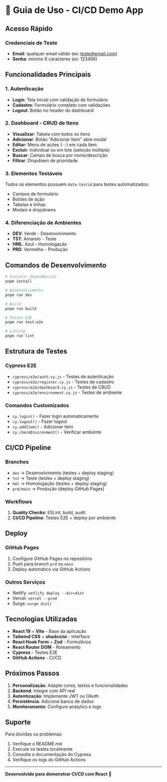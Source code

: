 # 🚀 Guia de Uso - CI/CD Demo App

## Acesso Rápido

### Credenciais de Teste
- **Email**: qualquer email válido (ex: teste@email.com)
- **Senha**: mínimo 6 caracteres (ex: 123456)

## Funcionalidades Principais

### 1. Autenticação
- **Login**: Tela inicial com validação de formulário
- **Cadastro**: Formulário completo com validações
- **Logout**: Botão no header do dashboard

### 2. Dashboard - CRUD de Itens
- **Visualizar**: Tabela com todos os itens
- **Adicionar**: Botão "Adicionar Item" abre modal
- **Editar**: Menu de ações (⋯) em cada item
- **Excluir**: Individual ou em lote (seleção múltipla)
- **Buscar**: Campo de busca por nome/descrição
- **Filtrar**: Dropdown de prioridade

### 3. Elementos Testáveis
Todos os elementos possuem `data-testid` para testes automatizados:
- Campos de formulário
- Botões de ação
- Tabelas e linhas
- Modais e dropdowns

### 4. Diferenciação de Ambientes  
- **DEV**: Verde - Desenvolvimento
- **TST**: Amarelo - Teste
- **HML**: Azul - Homologação
- **PRD**: Vermelho - Produção

## Comandos de Desenvolvimento 

```bash
# Instalar dependências 
pnpm install

# Desenvolvimento
pnpm run dev

# Build
pnpm run build

# Testes E2E
pnpm run test:e2e

# Linting
pnpm run lint
```

## Estrutura de Testes

### Cypress E2E
- `cypress/e2e/auth.cy.js` - Testes de autenticação
- `cypress/e2e/register.cy.js` - Testes de cadastro
- `cypress/e2e/dashboard.cy.js` - Testes de CRUD
- `cypress/e2e/environment.cy.js` - Testes de ambiente

### Comandos Customizados
- `cy.login()` - Fazer login automaticamente
- `cy.logout()` - Fazer logout
- `cy.addItem()` - Adicionar item
- `cy.checkEnvironment()` - Verificar ambiente

## CI/CD Pipeline

### Branches
- `dev` → Desenvolvimento (testes + deploy staging)
- `tst` → Teste (testes + deploy staging)
- `hml` → Homologação (testes + deploy staging)
- `prd/main` → Produção (deploy GitHub Pages)

### Workflows
1. **Quality Checks**: ESLint, build, audit
2. **CI/CD Pipeline**: Testes E2E + deploy por ambiente

## Deploy

### GitHub Pages
1. Configure GitHub Pages no repositório
2. Push para branch `prd` ou `main`
3. Deploy automático via GitHub Actions

### Outros Serviços
- Netlify: `netlify deploy --dir=dist`
- Vercel: `vercel --prod`
- Surge: `surge dist/`

## Tecnologias Utilizadas

- **React 19** + **Vite** - Base da aplicação
- **Tailwind CSS** + **shadcn/ui** - Interface
- **React Hook Form** + **Zod** - Formulários
- **React Router DOM** - Roteamento
- **Cypress** - Testes E2E
- **GitHub Actions** - CI/CD

## Próximos Passos

1. **Personalização**: Adapte cores, textos e funcionalidades
2. **Backend**: Integre com API real
3. **Autenticação**: Implemente JWT ou OAuth
4. **Persistência**: Adicione banco de dados
5. **Monitoramento**: Configure analytics e logs

## Suporte

Para dúvidas ou problemas:
1. Verifique o README.md
2. Execute os testes localmente
3. Consulte a documentação do Cypress
4. Verifique os logs do GitHub Actions

---

**Desenvolvido para demonstrar CI/CD com React** 🚀

